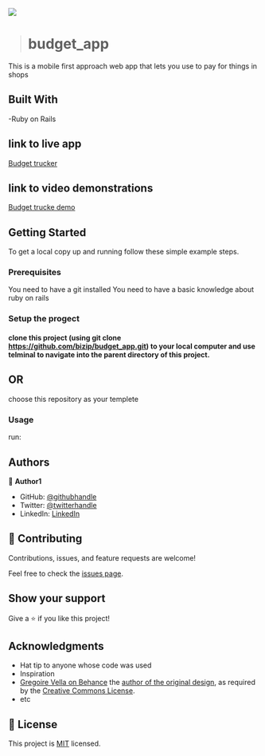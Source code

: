 
![](https://img.shields.io/badge/Microverse-blueviolet)
> # budget_app
This is a mobile first approach web app that lets you use to pay for things in shops 

## Built With

-Ruby on Rails

## link to live app

[Budget trucker](https://budgetap.herokuapp.com/)

## link to video demonstrations

[Budget trucke demo](https://www.loom.com/share/80e33d053c1b450bbc12381079357b2b)
## Getting Started

To get a local copy up and running follow these simple example steps.

### Prerequisites

You need to have a git installed
You need to have a basic knowledge about ruby on rails

### Setup the progect

#### clone this project (using git clone https://github.com/bizip/budget_app.git) to your local computer and use telminal to navigate into the parent directory of this project.

## OR
choose this repository as your templete


### Usage

run: 

## Authors

👤 **Author1**

- GitHub: [@githubhandle](https://github.com/bizip)
- Twitter: [@twitterhandle](https://twitter.com/BizimunguPasca9)
- LinkedIn: [LinkedIn](www.linkedin.com/in/bizimungu)

## 🤝 Contributing

Contributions, issues, and feature requests are welcome!

Feel free to check the [issues page](../../issues/).

## Show your support

Give a ⭐️ if you like this project!

## Acknowledgments

- Hat tip to anyone whose code was used
- Inspiration
- [Gregoire Vella on Behance](https://www.behance.net/sakwadesignstudio) the [author of the original design](https://www.behance.net/gallery/19759151/Snapscan-iOs-design-and-branding?tracking_source=), as required by the [Creative Commons License](https://creativecommons.org/licenses/).
- etc

## 📝 License

This project is [MIT](./MIT.md) licensed.

